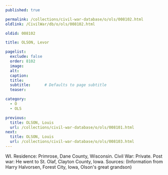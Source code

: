 ```yaml
---
published: true

permalink: /collections/civil-war-database/o/ols/008102.html
oldlink: /CivilWar/db/o/ols/008102.html

oldid: 008102

title: OLSON, Levor

pagelist:
  exclude: false
  order: 8102
  image: 
  alt:
  caption:
  title:
  subtitle:      # Defaults to page subtitle
  teaser:

category: 
  - O 
  - OLS

previous:
  title: OLSON, Louis
  url: /collections/civil-war-database/o/ols/008101.html  
next:
  title: OLSON, Louis
  url: /collections/civil-war-database/o/ols/008103.html   
---
```

WI. Residence: Primrose, Dane County, Wisconsin. Civil War: Private. Post war: He went to St. Olaf, Clayton County, Iowa. Sources: (Information from Harry Halvorsen, Forest City, Iowa, Olson&#39;s great grandson)